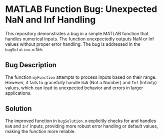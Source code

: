# MATLAB Function Bug: Unexpected NaN and Inf Handling

This repository demonstrates a bug in a simple MATLAB function that handles numerical inputs. The function unexpectedly outputs NaN or Inf values without proper error handling.  The bug is addressed in the `bugSolution.m` file.

## Bug Description
The function `myFunction` attempts to process inputs based on their range. However, it fails to gracefully handle `NaN` (Not a Number) and `Inf` (Infinity) values, which can lead to unexpected behavior and errors in larger applications.

## Solution
The improved function in `bugSolution.m` explicitly checks for and handles `NaN` and `Inf` inputs, providing more robust error handling or default values, making the function more reliable.